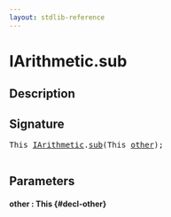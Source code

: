 ```yaml
---
layout: stdlib-reference
---
```


# IArithmetic\.sub

## Description





## Signature 

<pre>
<span class="code_keyword">This</span> <a href="/stdlib-reference/interfaces/iarithmetic-01/index" class="code_type">IArithmetic</a>.<a href="/stdlib-reference/interfaces/iarithmetic-01/sub">sub</a>(<span class="code_keyword">This</span> <a href="/stdlib-reference/interfaces/iarithmetic-01/sub#decl-other" class="code_param">other</a>);

</pre>

## Parameters

#### other  : This {#decl-other}

